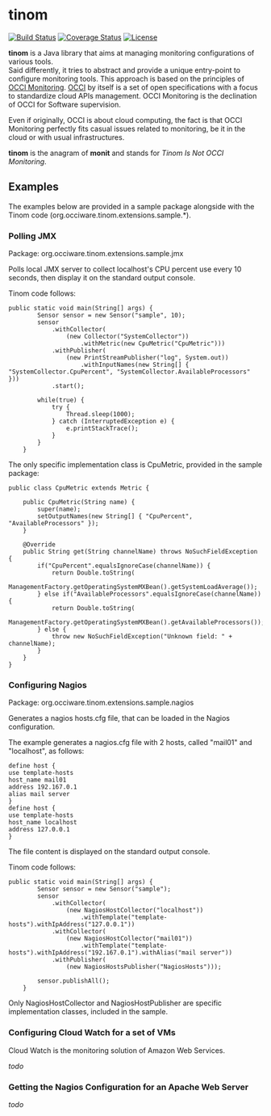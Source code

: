 # tinom 
[![Build Status](http://travis-ci.org/occiware/tinom.png?branch=master)](http://travis-ci.org/occiware/tinom/builds)
[![Coverage Status](https://coveralls.io/repos/occiware/tinom/badge.svg?branch=master&service=github)](https://coveralls.io/github/occiware/tinom?branch=master)
[![License](https://img.shields.io/hexpm/l/plug.svg)](http://www.apache.org/licenses/LICENSE-2.0)

**tinom** is a Java library that aims at managing monitoring configurations of various tools.  
Said differently, it tries to abstract and provide a unique entry-point to configure monitoring tools.
This approach is based on the principles of [OCCI Monitoring](http://fr.slideshare.net/AugustoCiuffoletti/2013-03-occimonitoring-26159563).
[OCCI](http://occi-wg.org/) by itself is a set of open specifications with a focus to standardize cloud APIs management.
OCCI Monitoring is the declination of OCCI for Software supervision.

Even if originally, OCCI is about cloud computing, the fact is that OCCI Monitoring perfectly fits casual issues related to
monitoring, be it in the cloud or with usual infrastructures.

**tinom** is the anagram of **monit** and stands for *Tinom Is Not OCCI Monitoring*.


## Examples

The examples below are provided in a sample package alongside with the Tinom code (org.occiware.tinom.extensions.sample.*).

### Polling JMX

Package: org.occiware.tinom.extensions.sample.jmx

Polls local JMX server to collect localhost's CPU percent use every 10 seconds,
then display it on the standard output console.

Tinom code follows:

```
public static void main(String[] args) {
		Sensor sensor = new Sensor("sample", 10);
		sensor
			.withCollector(
				(new Collector("SystemCollector"))
					.withMetric(new CpuMetric("CpuMetric")))
			.withPublisher(
				(new PrintStreamPublisher("log", System.out))
					.withInputNames(new String[] { "SystemCollector.CpuPercent", "SystemCollector.AvailableProcessors" }))
			.start();
		
		while(true) {
			try {
				Thread.sleep(1000);
			} catch (InterruptedException e) {
				e.printStackTrace();
			}
		}
	}
```

The only specific implementation class is CpuMetric, provided in the sample package:

```
public class CpuMetric extends Metric {

	public CpuMetric(String name) {
		super(name);
		setOutputNames(new String[] { "CpuPercent", "AvailableProcessors" });
	}

	@Override
	public String get(String channelName) throws NoSuchFieldException {
		if("CpuPercent".equalsIgnoreCase(channelName)) {
			return Double.toString(
				ManagementFactory.getOperatingSystemMXBean().getSystemLoadAverage());
		} else if("AvailableProcessors".equalsIgnoreCase(channelName)) {
			return Double.toString(
				ManagementFactory.getOperatingSystemMXBean().getAvailableProcessors());
		} else {
			throw new NoSuchFieldException("Unknown field: " + channelName);
		}
	}
}
```


### Configuring Nagios

Package: org.occiware.tinom.extensions.sample.nagios

Generates a nagios hosts.cfg file, that can be loaded in the Nagios configuration.

The example generates a nagios.cfg file with 2 hosts, called "mail01" and "localhost", as follows:

```
define host {
use template-hosts
host_name mail01
address 192.167.0.1
alias mail server
}
define host {
use template-hosts
host_name localhost
address 127.0.0.1
}
```
The file content is displayed on the standard output console.

Tinom code follows:

```
public static void main(String[] args) {
		Sensor sensor = new Sensor("sample");
		sensor
			.withCollector(
				(new NagiosHostCollector("localhost"))
					.withTemplate("template-hosts").withIpAddress("127.0.0.1"))
			.withCollector(
				(new NagiosHostCollector("mail01"))
					.withTemplate("template-hosts").withIpAddress("192.167.0.1").withAlias("mail server"))
			.withPublisher(
				(new NagiosHostsPublisher("NagiosHosts")));
		
		sensor.publishAll();
	}
```

Only NagiosHostCollector and NagiosHostPublisher are specific implementation classes, included in the sample.



### Configuring Cloud Watch for a set of VMs

Cloud Watch is the monitoring solution of Amazon Web Services.

*todo*


### Getting the Nagios Configuration for an Apache Web Server

*todo*
